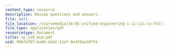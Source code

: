 ```yaml
---
content_type: resource
description: Review questions and answers.
file: null
file_location: /coursemedia/16-01-unified-engineering-i-ii-iii-iv-fall-2005-spring-2006/99bf4787ba46dde211ef0e47dae39ff4_sp_S10_mud.pdf
file_type: application/pdf
resourcetype: Document
title: sp_S10_mud.pdf
uid: 99bf4787-ba46-dde2-11ef-0e47dae39ff4
---
```

